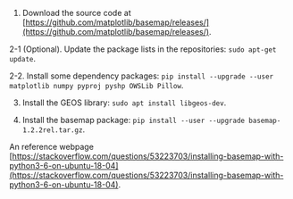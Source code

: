 1. Download the source code at [https://github.com/matplotlib/basemap/releases/](https://github.com/matplotlib/basemap/releases/).

2-1 (Optional). Update the package lists in the repositories: `sudo apt-get update`.

2-2. Install some dependency packages: `pip install --upgrade --user matplotlib numpy pyproj pyshp OWSLib Pillow`.

3. Install the GEOS library: `sudo apt install libgeos-dev`.

4. Install the basemap package: `pip install --user --upgrade basemap-1.2.2rel.tar.gz`.


An reference webpage [https://stackoverflow.com/questions/53223703/installing-basemap-with-python3-6-on-ubuntu-18-04](https://stackoverflow.com/questions/53223703/installing-basemap-with-python3-6-on-ubuntu-18-04).

